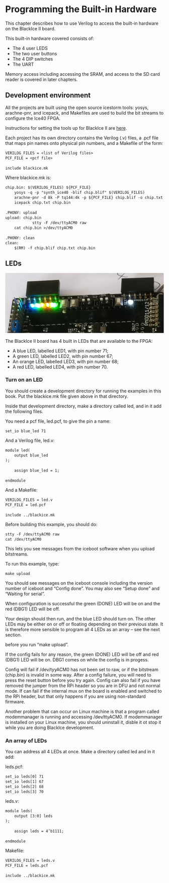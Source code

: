 # Programming the Built-in Hardware

This chapter describes how to use Verilog to access the built-in hardware on the BlackIce II board.

This built-in hardware covered consists of:  
- The 4 user LEDS
- The two user buttons
- The 4 DIP switches
- The UART

Memory access including accessing the SRAM, and access to the SD card reader is covered in later chapters.

## Development environment

All the projects are built using the open source icestorm tools: yosys, arachne-pnr, and icepack, and Makefiles are used to build the bit streams to configure the Ice40 FPGA.

Instructions for setting the tools up for BlackIce II are [here][].


[here]:		https://github.com/mystorm-org/BlackIce-II/wiki/Getting-Started

Each project has its own directory contains the Verilog (.v) files, a .pcf file that maps pin names onto physical pin numbers, and a Makefile of the form:

	VERILOG_FILES = <list of Verilog files>
	PCF_FILE = <pcf file>

	include blackice.mk

Where blackice.mk is:

	chip.bin: $(VERILOG_FILES) ${PCF_FILE}
		yosys -q -p "synth_ice40 -blif chip.blif" $(VERILOG_FILES)
		arachne-pnr -d 8k -P tq144:4k -p ${PCF_FILE} chip.blif -o chip.txt
		icepack chip.txt chip.bin

	.PHONY: upload
	upload: chip.bin
				stty -F /dev/ttyACM0 raw
		cat chip.bin >/dev/ttyACM0

	.PHONY: clean
	clean:
		$(RM) -f chip.blif chip.txt chip.bin

## LEDs

![LEDs][img1]

The BlackIce II board has 4 built in LEDs that are available to the FPGA:
- A blue LED, labelled LED1, with pin number 71;
- A green LED, labelled LED2, with pin number 67;
- An orange LED, labelled LED3, with pin number 68;
- A red LED, labelled LED4, with pin number 70.

[img1]:				./LEDs.jpg

### Turn on an LED

You should create a development directory for running the examples in this book. Put the blackice.mk file given above in that directory.

Inside that development directory, make a directory called led, and in it add the following files.

You need a pcf file, led.pcf, to give the pin a name:

	set_io blue_led 71

And a Verilog file, led.v:

	module led(
		output blue_led
	);

		assign blue_led = 1;
  
	endmodule
	
And a Makefile:

	VERILOG_FILES = led.v 
	PCF_FILE = led.pcf

	include ../blackice.mk

Before building this example, you should do:

	stty -F /dev/ttyACM0 raw
	cat /dev/ttyACM0

This lets you see messages from the iceboot software when you upload bitstreams.

To run this example, type:

	make upload

You should see messages on the iceboot console including the version number of iceboot and “Config done”.  You may also see “Setup done” and “Waiting for serial”.

When configuration is successful the green (DONE) LED will be on and the red (DBG1) LED will be off.

Your design should then run, and the blue LED should turn on. The other LEDs may be either on or off or floating depending on their previous state. It is therefore more sensible to program all 4 LEDs as an array – see the next section.

before you run “make upload”.

If the config fails for any reason, the green (DONE) LED will be off and red (DBG1) LED will be on.  DBG1 comes on while the config is in progess.

Config will fail if /dev/tyyACM0 has not been set to raw, or if the bitstream (chip.bin) is invalid in some way. After a config failure, you will need to press the reset button before you try again. Config can also fail if you have removed the jumper from the RPi header so you are in DFU and not normal mode. If can fail if the internal mux on the board is enabled and switched to the RPi header, but that only happens if you are using non-standard firmware.

Another problem that can occur on Linux machine is that a program called modemmanager is running and accessing /dev/ttyACM0. If modemmanager is installed on your Linux machine, you should uninstall it, disble it ot stop it while you are doing BlackIce development.

### An array of LEDs

You can address all 4 LEDs at once. Make a directory called led and in it add:

leds.pcf:

	set_io leds[0] 71
	set_io leds[1] 67
	set_io leds[2] 68
	set_io leds[3] 70

leds.v:

	module leds(
		output [3:0] leds
	);

		assign leds = 4’b1111;
  
	endmodule
 
Makefile:

	VERILOG_FILES = leds.v 
	PCF_FILE = leds.pcf

	include ../blackice.mk
